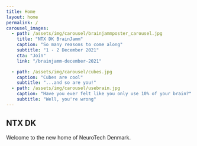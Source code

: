 ```yaml
---
title: Home
layout: home
permalink: /
carousel_images:
  - path: /assets/img/carousel/brainjammposter_carousel.jpg
    title: "NTX DK BrainJamm"
    caption: "So many reasons to come along"
    subtitle: "1 - 2 December 2021"
    cta: "Join"
    link: "/brainjamm-december-2021"

  - path: /assets/img/carousel/cubes.jpg
    caption: "Cubes are cool"
    subtitle: "...and so are you!"
  - path: /assets/img/carousel/usebrain.jpg
    caption: "Have you ever felt like you only use 10% of your brain?"
    subtitle: "Well, you're wrong"
---
```


## NTX DK

Welcome to the new home of NeuroTech Denmark.

